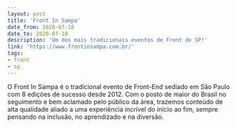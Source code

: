 ```yaml
---
layout: post
title: 'Front In Sampa'
date_from: 2020-07-18
date_to: 2020-07-18
description: 'Um dos mais tradicionais eventos de Front de SP!'
link: 'https://www.frontinsampa.com.br/'
tags:
- front
- sp
---
```

O Front In Sampa é o tradicional evento de Front-End sediado em São Paulo com 8 edições de sucesso desde 2012. Com o posto de maior do Brasil no seguimento e bem aclamado pelo público da área, trazemos conteúdo de alta qualidade aliado a uma experiência incrível do início ao fim, sempre pensando na inclusão, no aprendizado e na diversão.
